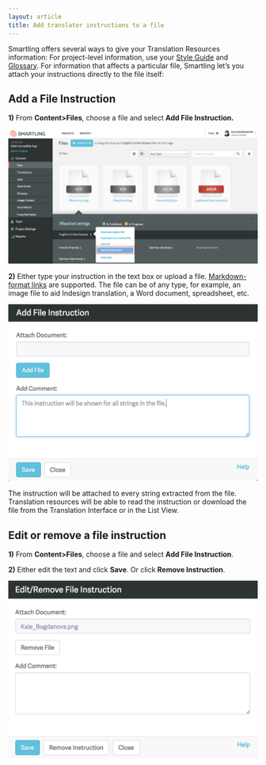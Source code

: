 ```yaml
---
layout: article
title: Add translator instructions to a file
---
```



Smartling offers several ways to give your Translation Resources information: For project-level information, use your [Style Guide](/knowledge-base/articles/style-guides/) and [Glossary](/knowledge-base/sections/glossaries/). For information that affects a particular file, Smartling let’s you attach your instructions directly to the file itself:

## Add a File Instruction

**1)** From **Content&gt;Files**, choose a file and select **Add File Instruction.**

![](/uploads/versions/smartling---manage-files-4---x----2488-1346x---.png)

**2)** Either type your instruction in the text box or upload a file. [Markdown-format links](/knowledge-base/faq/adding-links-to-translator-instructions-or-issues/) are supported. The file can be of any type, for example, an image file to aid Indesign translation, a Word document, spreadsheet, etc.

![medium](/uploads/versions/smartling---manage-files-5---x----1150-812x---.png)

The instruction will be attached to every string extracted from the file. Translation resources will be able to read the instruction or download the file from the Translation Interface or in the List View.

## Edit or remove a file instruction

**1)** From **Content&gt;Files**, choose a file and select **Add File Instruction**.

**2)** Either edit the text and click **Save**. Or click **Remove Instruction**.

![medium](/uploads/versions/smartling---manage-files-6---x----1142-812x---.png)